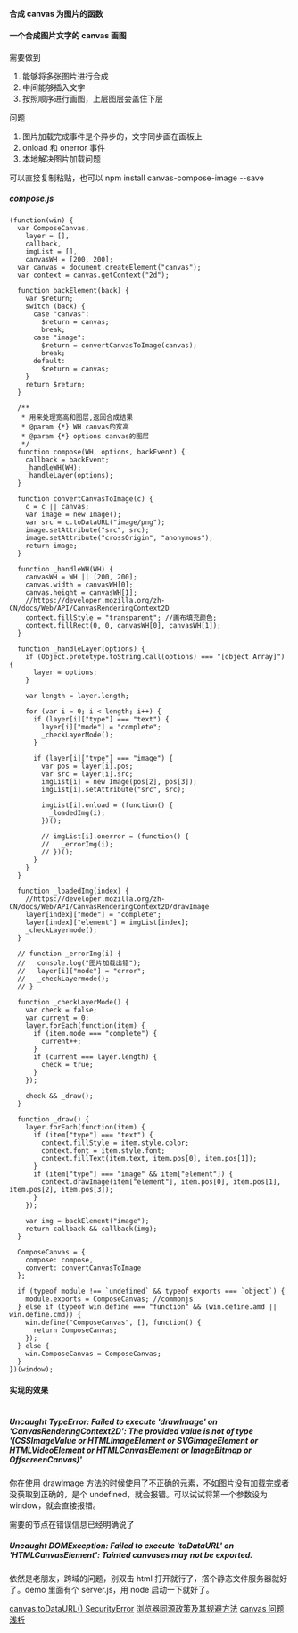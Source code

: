 #### 合成 canvas 为图片的函数

#### 一个合成图片文字的 canvas 画图

需要做到

1. 能够将多张图片进行合成
2. 中间能够插入文字
3. 按照顺序进行画图，上层图层会盖住下层

问题

1. 图片加载完成事件是个异步的，文字同步画在画板上
2. onload 和 onerror 事件
3. 本地解决图片加载问题

可以直接复制粘贴，也可以 npm install canvas-compose-image --save

##### compose.js

```
(function(win) {
  var ComposeCanvas,
    layer = [],
    callback,
    imgList = [],
    canvasWH = [200, 200];
  var canvas = document.createElement("canvas");
  var context = canvas.getContext("2d");

  function backElement(back) {
    var $return;
    switch (back) {
      case "canvas":
        $return = canvas;
        break;
      case "image":
        $return = convertCanvasToImage(canvas);
        break;
      default:
        $return = canvas;
    }
    return $return;
  }

  /**
   * 用来处理宽高和图层,返回合成结果
   * @param {*} WH canvas的宽高
   * @param {*} options canvas的图层
   */
  function compose(WH, options, backEvent) {
    callback = backEvent;
    _handleWH(WH);
    _handleLayer(options);
  }

  function convertCanvasToImage(c) {
    c = c || canvas;
    var image = new Image();
    var src = c.toDataURL("image/png");
    image.setAttribute("src", src);
    image.setAttribute("crossOrigin", "anonymous");
    return image;
  }

  function _handleWH(WH) {
    canvasWH = WH || [200, 200];
    canvas.width = canvasWH[0];
    canvas.height = canvasWH[1];
    //https://developer.mozilla.org/zh-CN/docs/Web/API/CanvasRenderingContext2D
    context.fillStyle = "transparent"; //画布填充颜色;
    context.fillRect(0, 0, canvasWH[0], canvasWH[1]);
  }

  function _handleLayer(options) {
    if (Object.prototype.toString.call(options) === "[object Array]") {
      layer = options;
    }

    var length = layer.length;

    for (var i = 0; i < length; i++) {
      if (layer[i]["type"] === "text") {
        layer[i]["mode"] = "complete";
        _checkLayerMode();
      }

      if (layer[i]["type"] === "image") {
        var pos = layer[i].pos;
        var src = layer[i].src;
        imgList[i] = new Image(pos[2], pos[3]);
        imgList[i].setAttribute("src", src);

        imgList[i].onload = (function() {
          _loadedImg(i);
        })();

        // imgList[i].onerror = (function() {
        //   _errorImg(i);
        // })();
      }
    }
  }

  function _loadedImg(index) {
    //https://developer.mozilla.org/zh-CN/docs/Web/API/CanvasRenderingContext2D/drawImage
    layer[index]["mode"] = "complete";
    layer[index]["element"] = imgList[index];
    _checkLayermode();
  }

  // function _errorImg(i) {
  //   console.log("图片加载出错");
  //   layer[i]["mode"] = "error";
  //   _checkLayermode();
  // }

  function _checkLayerMode() {
    var check = false;
    var current = 0;
    layer.forEach(function(item) {
      if (item.mode === "complete") {
        current++;
      }
      if (current === layer.length) {
        check = true;
      }
    });

    check && _draw();
  }

  function _draw() {
    layer.forEach(function(item) {
      if (item["type"] === "text") {
        context.fillStyle = item.style.color;
        context.font = item.style.font;
        context.fillText(item.text, item.pos[0], item.pos[1]);
      }
      if (item["type"] === "image" && item["element"]) {
        context.drawImage(item["element"], item.pos[0], item.pos[1], item.pos[2], item.pos[3]);
      }
    });

    var img = backElement("image");
    return callback && callback(img);
  }

  ComposeCanvas = {
    compose: compose,
    convert: convertCanvasToImage
  };

  if (typeof module !== `undefined` && typeof exports === `object`) {
    module.exports = ComposeCanvas; //commonjs
  } else if (typeof win.define === "function" && (win.define.amd || win.define.cmd)) {
    win.define("ComposeCanvas", [], function() {
      return ComposeCanvas;
    });
  } else {
    win.ComposeCanvas = ComposeCanvas;
  }
})(window);
```

#### 实现的效果

![]()

##### Uncaught TypeError: Failed to execute 'drawImage' on 'CanvasRenderingContext2D': The provided value is not of type '(CSSImageValue or HTMLImageElement or SVGImageElement or HTMLVideoElement or HTMLCanvasElement or ImageBitmap or OffscreenCanvas)'

你在使用 drawImage 方法的时候使用了不正确的元素，不如图片没有加载完或者没获取到正确的，是个 undefined，就会报错。可以试试将第一个参数设为 window，就会直接报错。

需要的节点在错误信息已经明确说了

##### Uncaught DOMException: Failed to execute 'toDataURL' on 'HTMLCanvasElement': Tainted canvases may not be exported.

依然是老朋友，跨域的问题，别双击 html 打开就行了，撘个静态文件服务器就好了。demo 里面有个 server.js，用 node 启动一下就好了。

[canvas.toDataURL() SecurityError](https://stackoverflow.com/questions/20424279/canvas-todataurl-securityerror)
[浏览器同源政策及其规避方法](http://www.ruanyifeng.com/blog/2016/04/same-origin-policy.html)
[canvas 问题浅析](https://juejin.im/entry/5865f38e570c3500688944c2)
